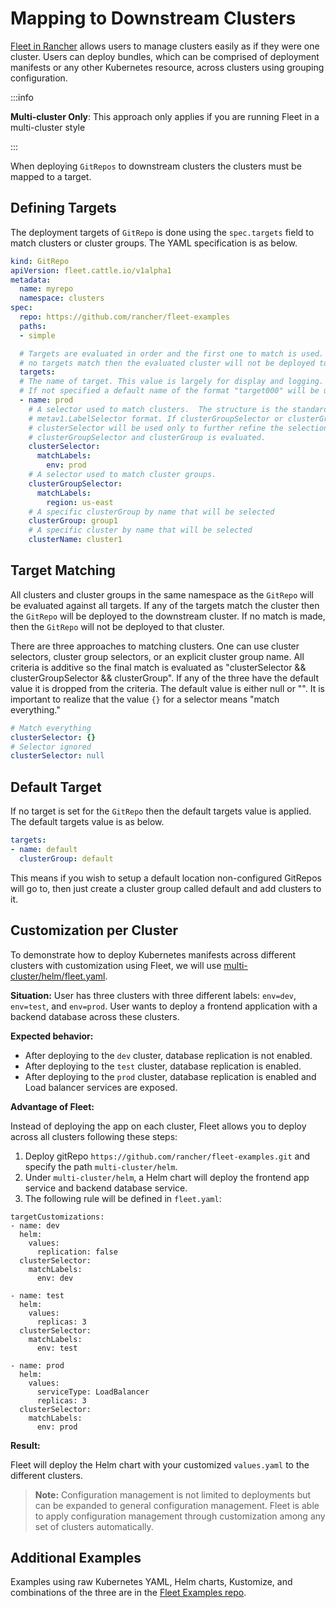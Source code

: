# Mapping to Downstream Clusters

[Fleet in Rancher](https://rancher.com/docs/rancher/v2.6/en/deploy-across-clusters/fleet/) allows users to manage clusters easily as if they were one cluster. Users can deploy bundles, which can be comprised of deployment manifests or any other Kubernetes resource, across clusters using grouping configuration.

:::info

__Multi-cluster Only__:
This approach only applies if you are running Fleet in a multi-cluster style

:::

When deploying `GitRepos` to downstream clusters the clusters must be mapped to a target.

## Defining Targets

The deployment targets of `GitRepo` is done using the `spec.targets` field to
match clusters or cluster groups. The YAML specification is as below.

```yaml
kind: GitRepo
apiVersion: fleet.cattle.io/v1alpha1
metadata:
  name: myrepo
  namespace: clusters
spec:
  repo: https://github.com/rancher/fleet-examples
  paths:
  - simple

  # Targets are evaluated in order and the first one to match is used. If
  # no targets match then the evaluated cluster will not be deployed to.
  targets:
  # The name of target. This value is largely for display and logging.
  # If not specified a default name of the format "target000" will be used
  - name: prod
    # A selector used to match clusters.  The structure is the standard
    # metav1.LabelSelector format. If clusterGroupSelector or clusterGroup is specified,
    # clusterSelector will be used only to further refine the selection after
    # clusterGroupSelector and clusterGroup is evaluated.
    clusterSelector:
      matchLabels:
        env: prod
    # A selector used to match cluster groups.
    clusterGroupSelector:
      matchLabels:
        region: us-east
    # A specific clusterGroup by name that will be selected
    clusterGroup: group1
    # A specific cluster by name that will be selected
    clusterName: cluster1
```

## Target Matching

All clusters and cluster groups in the same namespace as the `GitRepo` will be evaluated against all targets.
If any of the targets match the cluster then the `GitRepo` will be deployed to the downstream cluster. If
no match is made, then the `GitRepo` will not be deployed to that cluster.

There are three approaches to matching clusters.
One can use cluster selectors, cluster group selectors, or an explicit cluster group name.  All criteria is additive so
the final match is evaluated as "clusterSelector && clusterGroupSelector && clusterGroup".  If any of the three have the
default value it is dropped from the criteria.  The default value is either null or "".  It is important to realize
that the value `{}` for a selector means "match everything."

```yaml
# Match everything
clusterSelector: {}
# Selector ignored
clusterSelector: null
```

## Default Target

If no target is set for the `GitRepo` then the default targets value is applied.  The default targets value is as below.

```yaml
targets:
- name: default
  clusterGroup: default
```

This means if you wish to setup a default location non-configured GitRepos will go to, then just create a cluster group called default
and add clusters to it.

## Customization per Cluster

To demonstrate how to deploy Kubernetes manifests across different clusters with customization using Fleet, we will use [multi-cluster/helm/fleet.yaml](https://github.com/rancher/fleet-examples/blob/master/multi-cluster/helm/fleet.yaml).

**Situation:** User has three clusters with three different labels: `env=dev`, `env=test`, and `env=prod`. User wants to deploy a frontend application with a backend database across these clusters. 

**Expected behavior:** 

- After deploying to the `dev` cluster, database replication is not enabled.
- After deploying to the `test` cluster, database replication is enabled.
- After deploying to the `prod` cluster, database replication is enabled and Load balancer services are exposed.

**Advantage of Fleet:**

Instead of deploying the app on each cluster, Fleet allows you to deploy across all clusters following these steps:

1. Deploy gitRepo `https://github.com/rancher/fleet-examples.git` and specify the path `multi-cluster/helm`.
2. Under `multi-cluster/helm`, a Helm chart will deploy the frontend app service and backend database service.
3. The following rule will be defined in `fleet.yaml`: 

```
targetCustomizations:
- name: dev
  helm:
    values:
      replication: false
  clusterSelector:
    matchLabels:
      env: dev

- name: test
  helm:
    values:
      replicas: 3
  clusterSelector:
    matchLabels:
      env: test

- name: prod
  helm:
    values:
      serviceType: LoadBalancer
      replicas: 3
  clusterSelector:
    matchLabels:
      env: prod
```

**Result:**

Fleet will deploy the Helm chart with your customized `values.yaml` to the different clusters.

>**Note:** Configuration management is not limited to deployments but can be expanded to general configuration management. Fleet is able to apply configuration management through customization among any set of clusters automatically.

## Additional Examples

Examples using raw Kubernetes YAML, Helm charts, Kustomize, and combinations
of the three are in the [Fleet Examples repo](https://github.com/rancher/fleet-examples/).
